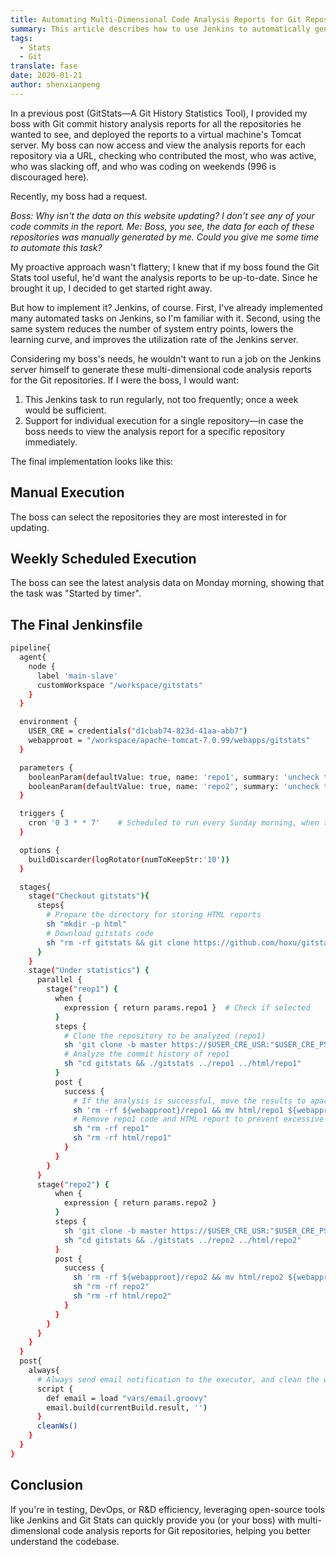 ```yaml
---
title: Automating Multi-Dimensional Code Analysis Reports for Git Repositories via Jenkins
summary: This article describes how to use Jenkins to automatically generate multi-dimensional code analysis reports for Git repositories, including manual and scheduled execution methods, helping developers and teams better understand code quality and contribution status.
tags:
  - Stats
  - Git
translate: fase
date: 2020-01-21
author: shenxianpeng
---
```


In a previous post (GitStats—A Git History Statistics Tool), I provided my boss with Git commit history analysis reports for all the repositories he wanted to see, and deployed the reports to a virtual machine's Tomcat server. My boss can now access and view the analysis reports for each repository via a URL, checking who contributed the most, who was active, who was slacking off, and who was coding on weekends (996 is discouraged here).

Recently, my boss had a request.

_Boss: Why isn't the data on this website updating?  I don't see any of your code commits in the report._
_Me: Boss, you see, the data for each of these repositories was manually generated by me.  Could you give me some time to automate this task?_


My proactive approach wasn't flattery; I knew that if my boss found the Git Stats tool useful, he'd want the analysis reports to be up-to-date. Since he brought it up, I decided to get started right away.

But how to implement it? Jenkins, of course.  First, I've already implemented many automated tasks on Jenkins, so I'm familiar with it. Second, using the same system reduces the number of system entry points, lowers the learning curve, and improves the utilization rate of the Jenkins server.

Considering my boss's needs, he wouldn't want to run a job on the Jenkins server himself to generate these multi-dimensional code analysis reports for the Git repositories.  If I were the boss, I would want:

1. This Jenkins task to run regularly, not too frequently; once a week would be sufficient.
2.  Support for individual execution for a single repository—in case the boss needs to view the analysis report for a specific repository immediately.

The final implementation looks like this:

## Manual Execution

The boss can select the repositories they are most interested in for updating.

## Weekly Scheduled Execution

The boss can see the latest analysis data on Monday morning, showing that the task was "Started by timer".

## The Final Jenkinsfile

```bash
pipeline{
  agent{
    node {
      label 'main-slave'
      customWorkspace "/workspace/gitstats"
    }
  }

  environment {
    USER_CRE = credentials("d1cbab74-823d-41aa-abb7")
    webapproot = "/workspace/apache-tomcat-7.0.99/webapps/gitstats"
  }

  parameters {
    booleanParam(defaultValue: true, name: 'repo1', summary: 'uncheck to disable [repo1]')
    booleanParam(defaultValue: true, name: 'repo2', summary: 'uncheck to disable [repo2]')
  }

  triggers {
    cron '0 3 * * 7'    # Scheduled to run every Sunday morning, when the machine is idle.
  }

  options {
    buildDiscarder(logRotator(numToKeepStr:'10'))
  }

  stages{
    stage("Checkout gitstats"){
      steps{
        # Prepare the directory for storing HTML reports
        sh "mkdir -p html"
        # Download gitstats code
        sh "rm -rf gitstats && git clone https://github.com/hoxu/gitstats.git"
      }
    }
    stage("Under statistics") {
      parallel {
        stage("reop1") {
          when {
            expression { return params.repo1 }  # Check if selected
          }
          steps {
            # Clone the repository to be analyzed (repo1)
            sh 'git clone -b master https://$USER_CRE_USR:"$USER_CRE_PSW"@git.software.com/scm/repo1.git'
            # Analyze the commit history of repo1
            sh "cd gitstats && ./gitstats ../repo1 ../html/repo1"
          }
          post {
            success {
              # If the analysis is successful, move the results to apache-tomcat-7.0.99/webapps/gitstats
              sh 'rm -rf ${webapproot}/repo1 && mv html/repo1 ${webapproot}'
              # Remove repo1 code and HTML report to prevent excessive disk space usage
              sh "rm -rf repo1"
              sh "rm -rf html/repo1"
            }
          }
        }
      }
      stage("repo2") {
          when {
            expression { return params.repo2 }
          }
          steps {
            sh 'git clone -b master https://$USER_CRE_USR:"$USER_CRE_PSW"@git.software.com/scm/repo2.git'
            sh "cd gitstats && ./gitstats ../repo2 ../html/repo2"
          }
          post {
            success {
              sh 'rm -rf ${webapproot}/repo2 && mv html/repo2 ${webapproot}'
              sh "rm -rf repo2"
              sh "rm -rf html/repo2"
            }
          }
        }
      }
    }
  }
  post{
    always{
      # Always send email notification to the executor, and clean the workspace regardless of success or failure
      script {
        def email = load "vars/email.groovy"
        email.build(currentBuild.result, '')
      }
      cleanWs()
    }
  }
}
```

## Conclusion

If you're in testing, DevOps, or R&D efficiency, leveraging open-source tools like Jenkins and Git Stats can quickly provide you (or your boss) with multi-dimensional code analysis reports for Git repositories, helping you better understand the codebase.
